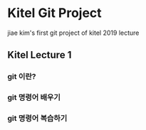 # Kitel Git Project
jiae kim's first git project of kitel 2019 lecture

## Kitel Lecture 1

### git 이란?

### git 명령어 배우기 

### git 명령어 복습하기